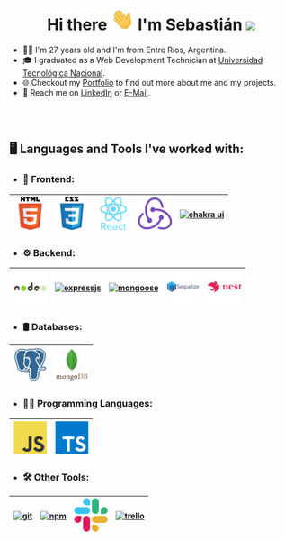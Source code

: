 <h1 align="Center">  Hi there <img src="https://raw.githubusercontent.com/ABSphreak/ABSphreak/master/gifs/Hi.gif" height="40px" /> I'm Sebastián <img src="https://media.giphy.com/media/WUlplcMpOCEmTGBtBW/giphy.gif" height="40px"></h1>

- 🧔🏻 I'm 27 years old and I'm from Entre Ríos, Argentina.
- 🎓 I graduated as a Web Development Technician at [Universidad Tecnológica Nacional](https://www.frcu.utn.edu.ar).
- 🌐 Checkout my [Portfolio](https://sebastiancerutti.tech) to find out more about me and my projects.
- 💼 Reach me on [LinkedIn](https://www.linkedin.com/in/cerutti-sebastiáng/) or [E-Mail](mailto:softsys95@gmail.com).

<br/>
<br/>

## 🖥️ Languages and Tools I've worked with:

- <h3>👀 Frontend:</h3>

| [<img src="https://raw.githubusercontent.com/devicons/devicon/master/icons/html5/html5-original-wordmark.svg" alt="html5" width="60" height="60">](https://www.w3.org/html/) | [<img src="https://raw.githubusercontent.com/devicons/devicon/master/icons/css3/css3-original-wordmark.svg" alt="css3" width="60" height="60">](https://www.w3schools.com/css/) | [<img src="https://raw.githubusercontent.com/devicons/devicon/master/icons/react/react-original-wordmark.svg" alt="reactjs" width="60">](https://es.reactjs.org) | [<img src="https://raw.githubusercontent.com/devicons/devicon/master/icons/redux/redux-original.svg" alt="redux" width="60">](https://es.redux.js.org) | [<img src="https://user-images.githubusercontent.com/58083159/158458074-9f1066f1-45f5-4e2b-9821-ecf363293d6f.png" alt="chakra ui" width="60">](https://chakra-ui.com/)
|---|---|---|---|---|

- <h3>⚙️ Backend:</h3>
  
| [<img src="https://raw.githubusercontent.com/devicons/devicon/master/icons/nodejs/nodejs-original-wordmark.svg" alt="nodejs" width="60" height="60">](https://nodejs.org) | [<img src="https://user-images.githubusercontent.com/58083159/144481306-e4af20fd-e4be-48dd-9286-2fa1773e6395.png" alt="expressjs" width="60">](https://expressjs.com) | [<img src="https://user-images.githubusercontent.com/58083159/144489604-151843e5-4b60-4ca7-b593-8992e23674e3.png" alt="mongoose" width="60">](https://mongoosejs.com/) | [<img src="https://raw.githubusercontent.com/devicons/devicon/master/icons/sequelize/sequelize-original-wordmark.svg" alt="sequelize" width="60">](https://sequelize.org) | [<img src="https://raw.githubusercontent.com/devicons/devicon/master/icons/nestjs/nestjs-plain-wordmark.svg" alt="nestjs" width="60">](https://nestjs.com)
|---|---|---|---|--|
- <h3>🛢 Databases:</h3>

| [<img src="https://raw.githubusercontent.com/devicons/devicon/master/icons/postgresql/postgresql-plain.svg" alt="postgresql" width="60" height="60">](https://www.postgresql.org) | [<img src="https://raw.githubusercontent.com/devicons/devicon/master/icons/mongodb/mongodb-original-wordmark.svg" alt="mongodb" width="60" height="60">](https://www.mongodb.com/)
|---|---|

- <h3>👨‍💻 Programming Languages:</h3>

| [<img src="https://raw.githubusercontent.com/devicons/devicon/master/icons/javascript/javascript-original.svg" alt="javascript" width="60" height="60">](https://www.w3schools.com/js/) | [<img src="https://raw.githubusercontent.com/devicons/devicon/master/icons/typescript/typescript-original.svg" alt="typescript" width="60">](https://www.typescriptlang.org) 
|---|---|

- <h3>🛠️ Other Tools:</h3>

| [<img src="https://www.vectorlogo.zone/logos/git-scm/git-scm-icon.svg" alt="git" width="60" height="60">](https://git-scm.com/) | [<img src="https://user-images.githubusercontent.com/58083159/158461958-394d5b81-72e1-4cae-8c1e-53f355451030.png" alt="npm" width="60">](https://www.npmjs.com/) | [<img src="https://raw.githubusercontent.com/devicons/devicon/master/icons/slack/slack-original.svg" alt="slack" width="60">](https://slack.com/intl/es-ar/) | [<img src="https://user-images.githubusercontent.com/58083159/158458696-bbba3311-5c42-46a4-a4f8-4af3f4e6bcbe.svg" alt="trello" width="60" height="60">](https://trello.com/)
|---|---|---|---|
